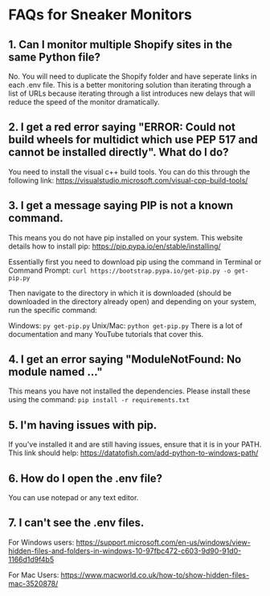 # FAQs for Sneaker Monitors

## 1. Can I monitor multiple Shopify sites in the same Python file?
No. You will need to duplicate the Shopify folder and have seperate links in each .env file. 
This is a better monitoring solution than iterating through a list of URLs because iterating through a list introduces new delays that will reduce the speed of the monitor dramatically.

## 2. I get a red error saying "ERROR: Could not build wheels for multidict which use PEP 517 and cannot be installed directly". What do I do?
You need to install the visual c++ build tools. You can do this through the following link: https://visualstudio.microsoft.com/visual-cpp-build-tools/

## 3. I get a message saying PIP is not a known command.
This means you do not have pip installed on your system. This website details how to install pip: https://pip.pypa.io/en/stable/installing/

Essentially first you need to download pip using the command in Terminal or Command Prompt:
```curl https://bootstrap.pypa.io/get-pip.py -o get-pip.py```

Then navigate to the directory in which it is downloaded (should be downloaded in the directory already open) and depending on your system, run the specific command:

Windows: ```py get-pip.py```
Unix/Mac: ```python get-pip.py```
There is a lot of documentation and many YouTube tutorials that cover this.

## 4. I get an error saying "ModuleNotFound: No module named ..."
This means you have not installed the dependencies. Please install these using the command:
```pip install -r requirements.txt```

## 5. I'm having issues with pip.
If you've installed it and are still having issues, ensure that it is in your PATH. This link should help: https://datatofish.com/add-python-to-windows-path/

## 6. How do I open the .env file?
You can use notepad or any text editor.

## 7. I can't see the .env files.
For Windows users:
https://support.microsoft.com/en-us/windows/view-hidden-files-and-folders-in-windows-10-97fbc472-c603-9d90-91d0-1166d1d9f4b5

For Mac Users:
https://www.macworld.co.uk/how-to/show-hidden-files-mac-3520878/

